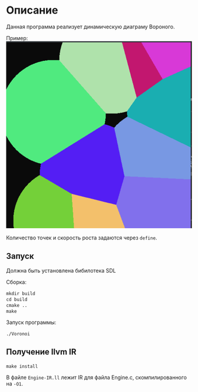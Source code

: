 # Описание
Данная программа реализует динамическую диаграму Вороного. 

Пример:
![img](img/Voronoi.png)

Количество точек и скорость роста задаются через `define`.

## Запуск
Должна быть установлена бибилотека SDL

Сборка:
```
mkdir build
cd build
cmake ..
make
```

Запуск программы:
```
./Voronoi
```

## Получение llvm IR
```
make install
```

В файле `Engine-IR.ll` лежит IR для файла Engine.c, скомпилированного на `-O1`.
